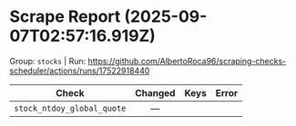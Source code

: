 # Scrape Report (2025-09-07T02:57:16.919Z)

Group: `stocks`  |  Run: https://github.com/AlbertoRoca96/scraping-checks-scheduler/actions/runs/17522918440

| Check | Changed | Keys | Error |
|---|:---:|:--|:--|
| `stock_ntdoy_global_quote` | — |  |  |
